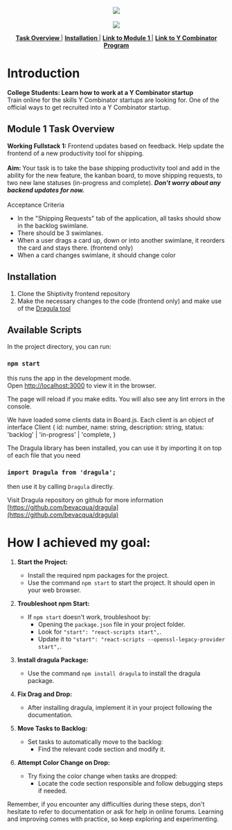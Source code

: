 <p align="center">
<a href="https://www.insidesherpa.com/virtual-internships/prototype/oRMogWRHeewqHzA7u/College%20Students%3A%20Learn%20how%20to%20work%20at%20a%20YC%20startup">
<img src="https://s3-ap-southeast-2.amazonaws.com/insidesherpa-assets/yc/yc-blade.png"></a>
<br><br>
  <a href="https://www.insidesherpa.com/virtual-internships/prototype/oRMogWRHeewqHzA7u/College%20Students%3A%20Learn%20how%20to%20work%20at%20a%20YC%20startup">
  <img src="https://s3-ap-southeast-2.amazonaws.com/insidesherpa-assets/yc/workatastartup_logo_orange-c2a27f6374f9395166ee9906e2e0873af835b3c6132ae6aa0543582298567041.svg"></a>
</p>


<p align='center'> 
  <b><a href="#task"> Task Overview </a> </b>
  | 
  <b><a href="#installation"> Installation </a></b>
  |
  <b><a href="https://www.insidesherpa.com/modules/oRMogWRHeewqHzA7u/58dLdeDgbwf9Ste3j"> Link to Module 1 </a></b>
  |
  <b><a href="https://www.insidesherpa.com/virtual-internships/prototype/oRMogWRHeewqHzA7u/College%20Students%3A%20Learn%20how%20to%20work%20at%20a%20YC%20startup" target="_blank"> Link to Y Combinator Program </a></b>

           
</p>


# Introduction 
<p> 
<b> College Students: 
  Learn how to work at a Y Combinator startup </b>
<br>Train online for the skills Y Combinator startups are looking for. One of the official ways to get recruited into a Y Combinator startup.
</p>

<h2 id="task">Module 1 Task Overview</h2>

<b> Working Fullstack 1: </b> Frontend updates based on feedback.
Help update the frontend of a new productivity tool for shipping.
<br><br>
<b> Aim: </b> Your task is to take the base shipping productivity tool and add in the ability for the new feature, the kanban board, to move shipping requests, to two new lane statuses (in-progress and complete). <b><i> Don't worry about any backend updates for now.</i></b>
<br><br>
Acceptance Criteria
<ul>
<li> In the "Shipping Requests" tab of the application, all tasks should show in the backlog swimlane.</li>
<li> There should be 3 swimlanes.</li>
<li> When a user drags a card up, down or into another swimlane, it reorders the card and stays there. (frontend only)</li>
<li> When a card changes swimlane, it should change color </li>
</ul>

<h2 id="installation"> Installation </h2>

1. Clone the Shiptivity frontend repository
2. Make the necessary changes to the code (frontend only) and make use of the <a href="#dragula"> Dragula tool </a>

## Available Scripts

In the project directory, you can run:

### `npm start`

this runs the app in the development mode.
<br>Open [http://localhost:3000](http://localhost:3000) to view it in the browser.

The page will reload if you make edits.
You will also see any lint errors in the console.

We have loaded some clients data in Board.js.
Each client is an object of
interface Client {
  id: number,
  name: string,
  description: string,
  status: 'backlog' | 'in-progress' | 'complete,
}

<p id="dragula">
The Dragula library has been installed, you can use it by importing it on top of each file that you need
<p> 

### `import Dragula from 'dragula';`

then use it by calling `Dragula` directly.

Visit Dragula repository on github for more information
[https://github.com/bevacqua/dragula](https://github.com/bevacqua/dragula)


# How I achieved my goal:

1. **Start the Project:**

   - Install the required npm packages for the project.
   - Use the command `npm start` to start the project. It should open in your web browser.

2. **Troubleshoot npm Start:**

   - If `npm start` doesn't work, troubleshoot by:
     - Opening the `package.json` file in your project folder.
     - Look for `"start": "react-scripts start",`.
     - Update it to `"start": "react-scripts --openssl-legacy-provider start",`.

3. **Install dragula Package:**

   - Use the command `npm install dragula` to install the dragula package.

4. **Fix Drag and Drop:**

   - After installing dragula, implement it in your project following the documentation.

5. **Move Tasks to Backlog:**

   - Set tasks to automatically move to the backlog:
     - Find the relevant code section and modify it.

6. **Attempt Color Change on Drop:**
   - Try fixing the color change when tasks are dropped:
     - Locate the code section responsible and follow debugging steps if needed.

Remember, if you encounter any difficulties during these steps, don't hesitate to refer to documentation or ask for help in online forums. Learning and improving comes with practice, so keep exploring and experimenting.
